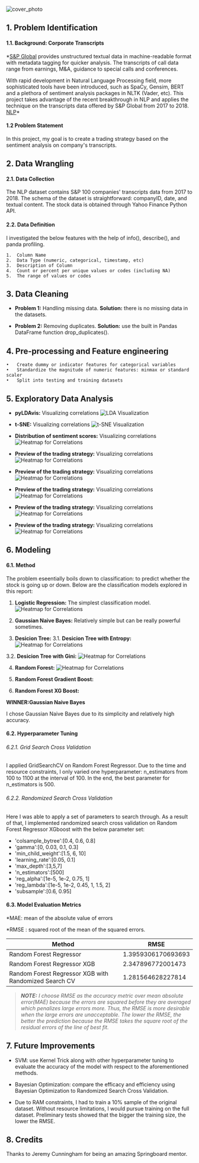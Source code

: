 ![cover_photo](./Figure/wordcloud.png)



## 1. Problem Identification

#### 1.1. Background: Corporate Transcripts

*[S&P Global](https://www.spglobal.com/marketintelligence/en/documents/spglobal_transcripts-textual-data-analytics-brochure.pdf) provides unstructured textual data in machine-readable format with metadata tagging for quicker analysis. The transcripts of call data range from earnings, M&A, guidance to special calls and conferences.

With rapid development in Natural Language Processing field, more sophisticated tools have been introduced, such as SpaCy, Gensim, BERT and a plethora of sentiment analysis packages in NLTK (Vader, etc). This project takes advantage of the recent breakthrough in NLP and applies the technique on the transcripts data offered by S&P Global from 2017 to 2018. [NLP](https://en.wikipedia.org/wiki/Natural_language_processing)*

#### 1.2 Problem Statement

In this project, my goal is to create a trading strategy based on the sentiment analysis on company's transcripts.


## 2. Data Wrangling

#### 2.1. Data Collection

The NLP dataset contains S&P 100 companies' transcripts data from 2017 to 2018. The schema of the dataset is straightforward: companyID, date, and textual content. The stock data is obtained through Yahoo Finance Python API. 


#### 2.2. Data Definition

I investigated the below features with the help of info(), describe(), and panda profiling. 

    1.	Column Name
    2.	Data Type (numeric, categorical, timestamp, etc)
    3.	Description of Column
    4.	Count or percent per unique values or codes (including NA)
    5.	The range of values or codes


## 3. Data Cleaning

* **Problem 1:** Handling missing data. **Solution:** there is no missing data in the datasets. 

* **Problem 2:** Removing duplicates. **Solution:** use the built in Pandas DataFrame function drop_duplicates(). 



## 4. Pre-processing and Feature engineering

    •	Create dummy or indicator features for categorical variables
    •	Standardize the magnitude of numeric features: minmax or standard scaler
    •	Split into testing and training datasets


## 5. Exploratory Data Analysis


* **pyLDAvis:** Visualizing correlations
![LDA Visualization](./Figure/pyLDAvis.png)

* **t-SNE:** Visualizing correlations
![t-SNE Visualization](./Figure/t-sne.png)

* **Distribution of sentiment scores:** Visualizing correlations
![Heatmap for Correlations](./Figure/vader1.png)

* **Preview of the trading strategy:** Visualizing correlations
![Heatmap for Correlations](./Figure/vader2.png)

* **Preview of the trading strategy:** Visualizing correlations
![Heatmap for Correlations](./Figure/vader3.png)

* **Preview of the trading strategy:** Visualizing correlations
![Heatmap for Correlations](./Figure/Ford1.png)

* **Preview of the trading strategy:** Visualizing correlations
![Heatmap for Correlations](./Figure/Ford2.png)

* **Preview of the trading strategy:** Visualizing correlations
![Heatmap for Correlations](./Figure/Waterfall.png)


## 6. Modeling

#### 6.1. Method

The problem eseentially boils down to classification: to predict whether the stock is going up or down. Below are the classification models explored in this report:

1. **Logistic Regression:** The simplest classification model.
![Heatmap for Correlations](./Figure/Model_LR_AUC.png)


2. **Gaussian Naive Bayes:** Relatively simple but can be really powerful sometimes.


3. **Desicion Tree:**
3.1. **Desicion Tree with Entropy:**
![Heatmap for Correlations](./Figure/Model_DT_entr2.png)

3.2. **Desicion Tree with Gini:**
![Heatmap for Correlations](./Figure/Model_DT_gini2.png)


4. **Random Forest:**
![Heatmap for Correlations](./Figure/Model_RF_Feature.png)


5. **Random Forest Gradient Boost:**


6. **Random Forest XG Boost:**




**WINNER:Gaussian Naive Bayes** 

I chose Gaussian Naive Bayes due to its simplicity and relatively high accuracy.


#### 6.2. Hyperparameter Tuning

###### 6.2.1. Grid Search Cross Validation

I applied GridSearchCV on Random Forest Regressor. Due to the time and resource constraints, I only varied one hyperparameter: n_estimators from 100 to 1100 at the interval of 100. In the end, the best parameter for n_estimators is 500. 

###### 6.2.2. Randomized Search Cross Validation

Here I was able to apply a set of parameters to search through. As a result of that, I implemented randomized search cross validation on Random Forest Regressor XGboost with the below parameter set:

  * 'colsample_bytree':[0.4, 0.6, 0.8]
  * 'gamma':[0, 0.03, 0.1, 0.3]
  * 'min_child_weight':[1.5, 6, 10]
  * 'learning_rate':[0.05, 0.1]
  * 'max_depth':[3,5,7]
  * 'n_estimators':[500]
  * 'reg_alpha':[1e-5, 1e-2,  0.75, 1]
  * 'reg_lambda':[1e-5, 1e-2, 0.45, 1, 1.5, 2]
  * 'subsample':[0.6, 0.95] 

#### 6.3. Model Evaluation Metrics

*MAE: mean of the absolute value of errors

*RMSE : squared root of the mean of the squared errors.

Method | RMSE
------------ | -------------
Random Forest Regressor| 1.3959306170693693
Random Forest Regressor XGB | 2.347896772001473
Random Forest Regressor XGB with Randomized Search CV | 1.281564628227814

>***NOTE:** I choose RMSE as the accuracy metric over mean absolute error(MAE) because the errors are squared before they are averaged which penalizes large errors more. Thus, the RMSE is more desirable when the large errors are unacceptable. The lower the RMSE, the better the prediction because the RMSE takes the square root of the residual errors of the line of best fit.*

## 7. Future Improvements

* SVM: use Kernel Trick along with other hyperparameter tuning to evaluate the accuracy of the model with respect to the aforementioned methods. 

* Bayesian Optimization: compare the efficacy and efficiency using Bayesian Optimization to Randomized Search Cross Validation.

* Due to RAM constraints, I had to train a 10% sample of the original dataset. Without resource limitations, I would pursue training on the full dataset. Preliminary tests showed that the bigger the training size, the lower the RMSE. 

## 8. Credits

Thanks to Jeremy Cunningham for being an amazing Springboard mentor.
